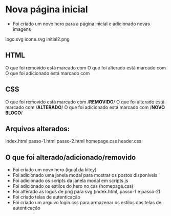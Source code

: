 # Nova página inicial

- Foi criado um novo hero para a página inicial e adicionado novas imagens

logo.svg
icone.svg
initial2.png


## HTML 

O que foi removido está marcado com <!-- REMOVIDO -->
O que foi alterado está marcado com <!-- ALTERADO -->
O que foi adicionado está marcado com <!-- NOVO BLOCO -->

## CSS

O que foi removido está marcado com /**REMOVIDO**/
O que foi alterado está marcado com /**ALTERADO**/
O que foi adicionado está marcado com /**NOVO BLOCO**/

## Arquivos alterados:

index.html
passo-1.html
passo-2.html
homepage.css
header.css

## O que foi alterado/adicionado/removido

- Foi criado um novo hero (igual da kitey)
- Foi adicionado uma janela modal para mostrar os postos disponíveis
- Foi adicionado os scripts da janela modal em scripts.js
- Foi adicionado os estilos do hero no css (homepage.css)
- Foi alterado as logos de png para svg (index.html, passo-1 e passo-2)
- Foi criado telas de autenticação
- Foi criado um arquivo login.css para armazenar os estilos das telas de autenticação
